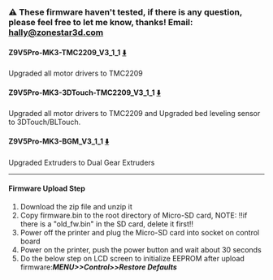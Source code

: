 ### :warning: These firmware haven't tested, if there is any question, please feel free to let me know, thanks! Email: hally@zonestar3d.com

#### Z9V5Pro-MK3-TMC2209_V3_1_1 [:arrow_down:](./Z9V5Pro-MK3-TMC2209_V3_1_1.zip)
Upgraded all motor drivers to TMC2209
#### Z9V5Pro-MK3-3DTouch-TMC2209_V3_1_1 [:arrow_down:](./Z9V5Pro-MK3-3DTouch-TMC2209_V3_1_1.zip)
Upgraded all motor drivers to TMC2209 and Upgraded bed leveling sensor to 3DTouch/BLTouch.
#### Z9V5Pro-MK3-BGM_V3_1_1 [:arrow_down:](./Z9V5Pro-MK3-BGM_V3_1_1.zip)
Upgraded Extruders to Dual Gear Extruders 

-----
#### Firmware Upload Step
1. Download the zip file and unzip it
2. Copy firmware.bin to the root directory of Micro-SD card, 
NOTE: !!if there is a "old_fw.bin" in the SD card, delete it first!!
3. Power off the printer and plug the Micro-SD card into socket on control board
4. Power on the printer, push the power button and wait about 30 seconds
5. Do the below step on LCD screen to initialize EEPROM after upload firmware:***MENU>>Control>>Restore Defaults***